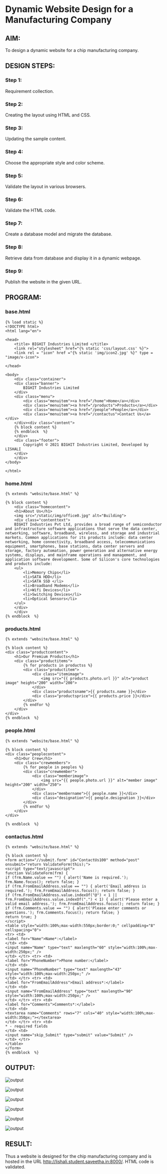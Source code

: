 # Dynamic Website Design for a Manufacturing Company
## AIM:
To design a dynamic website for a chip manufacturing company.

## DESIGN STEPS:
### Step 1: 
Requirement collection.
### Step 2:
Creating the layout using HTML and CSS.
### Step 3:
Updating the sample content.
### Step 4:
Choose the appropriate style and color scheme.
### Step 5:
Validate the layout in various browsers.
### Step 6:
Validate the HTML code.
### Step 7:
Create a database model and migrate the database.
### Step 8:
Retrieve data from database and display it in a dynamic webpage.
### Step 9:
Publish the website in the given URL.

## PROGRAM:

### base.html
~~~
{% load static %}
<!DOCTYPE html>
<html lang="en">

<head>
    <title> BIGHIT Industries Limited </title>
    <link rel="stylesheet" href="{% static 'css/layout.css' %}">
    <link rel = "icon" href ="{% static 'img/icon2.jpg' %}" type = "image/x-icon"> 
              
</head>

<body>
    <div class="container">
    <div class="banner">
        BIGHIT Industries Limited
    </div>
    <div class="menu">
        <div class="menuitem"><a href="/home">Home</a></div> 
        <div class="menuitem"><a href="/products">Products</a></div> 
        <div class="menuitem"><a href="/people">People</a></div>
        <div class="menuitem"><a href="/contactus">Contact Us</a></div> 
    </div><div class="content">
    {% block content %}    
    {% endblock  %}
    </div>
    <div class="footer">
        Copyright © 2021 BIGHIT Industries Limited, Developed by LISHALI
    </div>
    </div>
</body>

</html>
~~~

### home.html
~~~
{% extends "website/base.html" %}

{% block content %}
    <div class="homecontent">    
    <h1>About Us</h1>
    <img src="/static/img/office0.jpg" alt="Building">
    <div class="contenttext">
    BIGHIT Industries Pvt Ltd, provides a broad range of semiconductor and infrastructure software applications that serve the data center, networking, software, broadband, wireless, and storage and industrial markets. Common applications for its products include: data center networking, home connectivity, broadband access, telecommunications equipment, smartphones, base stations, data center servers and storage, factory automation, power generation and alternative energy systems, displays, and mainframe operations and management, and application software development. Some of Silicon's core technologies and products include:
    <ul>
        <li>Memory Chips</li>
        <li>SATA HDD</li>
        <li>SATA SSD </li>
        <li>Broadband Modems</li>
        <li>Wifi Devices</li>
        <li>Switching Devices</li>
        <li>Optical Sensors</li>
    </ul> 
    </div>
    </div>
{% endblock  %}
~~~
### products.html
~~~
{% extends "website/base.html" %}

{% block content %}
<div class="productcontent">
    <h1>Our Premium Products</h1>
    <div class="productitems">
        {% for products in productss %}
        <div class="productitem">
            <div class="itemimage">
                <img src="{{ products.photo.url }}" alt="product image" height="200" width="200">
            </div>
            <div class="productsname">{{ products.name }}</div>
            <div class="productsprice">{{ products.price }}</div>
        </div>
        {% endfor %}
    </div>
</div>
{% endblock  %}

~~~
### people.html
~~~
{% extends "website/base.html" %}

{% block content %}
<div class="peoplecontent">
    <h1>Our Crew</h1>
    <div class="crewmembers">
        {% for people in peoples %}
        <div class="crewmember">
            <div class="memberimage">
                <img src="{{ people.photo.url }}" alt="member image" height="200" width="250">
            </div>
            <div class="membername">{{ people.name }}</div>
            <div class="designation">{{ people.designation }}</div>
        </div>
        {% endfor %}
    </div>
</div>

{% endblock  %}
~~~

### contactus.html
~~~
{% extends "website/base.html" %}

{% block content %}
<form action="//submit.form" id="ContactUs100" method="post" onsubmit="return ValidateForm(this);">
<script type="text/javascript">
function ValidateForm(frm) {
if (frm.Name.value == "") { alert('Name is required.'); frm.Name.focus(); return false; }
if (frm.FromEmailAddress.value == "") { alert('Email address is required.'); frm.FromEmailAddress.focus(); return false; }
if (frm.FromEmailAddress.value.indexOf("@") < 1 || frm.FromEmailAddress.value.indexOf(".") < 1) { alert('Please enter a valid email address.'); frm.FromEmailAddress.focus(); return false; }
if (frm.Comments.value == "") { alert('Please enter comments or questions.'); frm.Comments.focus(); return false; }
return true; }
</script>
<table style="width:100%;max-width:550px;border:0;" cellpadding="8" cellspacing="0">
<tr> <td>
<label for="Name">Name*:</label>
</td> <td>
<input name="Name" type="text" maxlength="60" style="width:100%;max-width:250px;" />
</td> </tr> <tr> <td>
<label for="PhoneNumber">Phone number:</label>
</td> <td>
<input name="PhoneNumber" type="text" maxlength="43" style="width:100%;max-width:250px;" />
</td> </tr> <tr> <td>
<label for="FromEmailAddress">Email address*:</label>
</td> <td>
<input name="FromEmailAddress" type="text" maxlength="90" style="width:100%;max-width:250px;" />
</td> </tr> <tr> <td>
<label for="Comments">Comments*:</label>
</td> <td>
<textarea name="Comments" rows="7" cols="40" style="width:100%;max-width:350px;"></textarea>
</td> </tr> <tr> <td>
* - required fields
</td> <td>
<input name="skip_Submit" type="submit" value="Submit" />
</td> </tr>
</table>
</form>
{% endblock  %}

~~~
## OUTPUT:
![output](./static/img/O1.png)

![output](./static/img/O2.png)

![output](./static/img/O3.png)

![output](./static/img/O4.png)

![output](./static/img/R1.png)

![output](./static/img/R2.png)



## RESULT:
Thus a website is designed for the chip manufacturing company and is hosted in the URL http://lishali.student.saveetha.in:8000/. HTML code is validated.